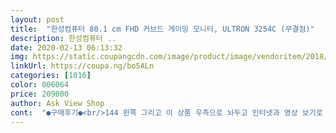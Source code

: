 ```yaml
---
layout: post 
title:  "한성컴퓨터 80.1 cm FHD 커브드 게이밍 모니터, ULTRON 3254C (무결점)" 
description: 한성컴퓨터 ..
date: 2020-02-13 06:13:32 
img: https://static.coupangcdn.com/image/product/image/vendoritem/2018/10/30/3708206992/836f44e7-2425-4a86-84b1-aa88603aaec1.jpg 
linkUrl: https://coupa.ng/bo5ALn 
categories: [1016] 
color: 006064 
price: 209000 
author: Ask View Shop 
cont:  "●구매후기●<br/>144 왼쪽 그리고 이 상품 우측으로 놔두고 인터넷과 영상 보기로 쓰고있습니당 ㅎ<br/>4k모니터가 필요햇는데.<br/> 아직 가격대가 비싼거같아<br/>.<br/> ★★★.<br/> ★가격변동이 심함 18년7월에 약140,000원 주고 산사람 있고<br/>가격대도 착햇구여.<br/> 이 정도 품질이면 대만족햇네여<br/>가격대비 너므너므 고급진 제품이네여.<br/> 허허허<br/>가격대비 디자인이나 품질이 너무 만족스러워서;;;;;;<br/>고로 지금 저 가격에 사면 나 처럼 호갱 되는거임.<br/><br/>근데 넓직하니 보기 편하네요<br/>난 18년11월에 약190,000원 주고 샀음<br/>다만 FPS게임 하시려는분들은 비추.<br/> 27인치로 하시고 144이상 무조건 ! ^^ 75헤르츠 가지고는 부족해요 ~<br/>당분간 걍 싼맛에 써볼까 첨 한성제품 구입한건데... <br/><br/>매우 만족.<br/><br/>무결점으로 샀는데<br/>뭔가 화면이 필름이 붙어있는 느낌??<br/>사고싶은 사람 구매자 마음 존중해줌.<br/> ★★★.<br/> ★<br/>상품 가격과 제품 둘다 최고인듯.<br/>!<br/>완벽하게 깔끔하게 보인다는 느낌은 잘 없네요<br/>일단 겁나 크고 무겁습니다<br/>중간에 실선도 여러개 계속 생김 동영상으로 찍어놓은거 있음<br/>차라리 비용 더 써서 4k 구입할걸.<br/>.<br/> 하는 생각이^^;;;<br/>추가설명 오버워치 75hz 로 돌리면 이렇게 깨짐이 발생<br/>한성은.<br/>.<br/> 처음 구입해본거엿는데.<br/> 정말 만족스러워여<br/>" 
---
```

